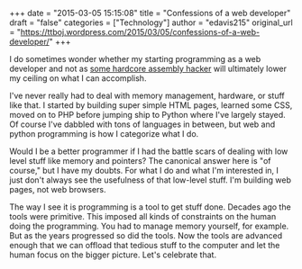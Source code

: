 +++
date = "2015-03-05 15:15:08"
title = "Confessions of a web developer"
draft = "false"
categories = ["Technology"]
author = "edavis215"
original_url = "https://ttboj.wordpress.com/2015/03/05/confessions-of-a-web-developer/"
+++

I do sometimes wonder whether my starting programming as a web developer and not as <a href="http://thad.frogley.info/archive/the_greatest_program.html">some hardcore assembly hacker</a> will ultimately lower my ceiling on what I can accomplish.

I've never really had to deal with memory management, hardware, or stuff like that. I started by building super simple HTML pages, learned some CSS, moved on to PHP before jumping ship to Python where I've largely stayed. Of course I've dabbled with tons of languages in between, but web and python programming is how I categorize what I do.

Would I be a better programmer if I had the battle scars of dealing with low level stuff like memory and pointers? The canonical answer here is "of course," but I have my doubts. For what I do and what I'm interested in, I just don't always see the usefulness of that low-level stuff. I'm building web pages, not web browsers.

The way I see it is programming is a tool to get stuff done. Decades ago the tools were primitive. This imposed all kinds of constraints on the human doing the programming. You had to manage memory yourself, for example. But as the years progressed so did the tools. Now the tools are advanced enough that we can offload that tedious stuff to the computer and let the human focus on the bigger picture. Let's celebrate that.

